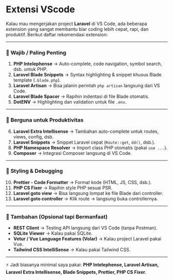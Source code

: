# Extensi VScode

Kalau mau mengerjakan project **Laravel** di VS Code, ada beberapa extension yang sangat membantu biar coding lebih cepat, rapi, dan produktif. Berikut daftar rekomendasi extension:

---

### 🔹 **Wajib / Paling Penting**

1. **PHP Intelephense**
   → Auto-complete, code navigation, symbol search, dsb. untuk PHP.
2. **Laravel Blade Snippets**
   → Syntax highlighting & snippet khusus Blade template (`.blade.php`).
3. **Laravel Artisan**
   → Bisa jalanin perintah `php artisan` langsung dari VS Code.
4. **Laravel Blade Spacer**
   → Rapihin indentasi di file Blade otomatis.
5. **DotENV**
   → Highlighting dan validation untuk file `.env`.

---

### 🔹 **Berguna untuk Produktivitas**

6. **Laravel Extra Intellisense**
   → Tambahan auto-complete untuk routes, views, config, dsb.
7. **Laravel Snippets**
   → Snippet Laravel cepat (`Route::get`, `dd()`, dsb.).
8. **PHP Namespace Resolver**
   → Import class PHP otomatis (pakai `use ...`).
9. **Composer**
   → Integrasi Composer langsung di VS Code.

---

### 🔹 **Styling & Debugging**

10. **Prettier - Code Formatter**
    → Format kode (HTML, JS, CSS, dsb.).
11. **PHP CS Fixer**
    → Rapihin style PHP sesuai PSR.
12. **Laravel goto view**
    → Bisa langsung lompat ke file Blade dari controller.
13. **Laravel goto controller**
    → Klik route → langsung buka controllernya.

---

### 🔹 **Tambahan (Opsional tapi Bermanfaat)**

* **REST Client** → Testing API langsung dari VS Code (tanpa Postman).
* **SQLite Viewer** → Kalau pakai SQLite.
* **Vetur / Vue Language Features (Volar)** → Kalau project Laravel pakai Vue.
* **Tailwind CSS IntelliSense** → Kalau pakai Tailwind CSS.

---

⚡ Jadi biasanya minimal saya pakai:
**PHP Intelephense, Laravel Artisan, Laravel Extra Intellisense, Blade Snippets, Prettier, PHP CS Fixer.**

